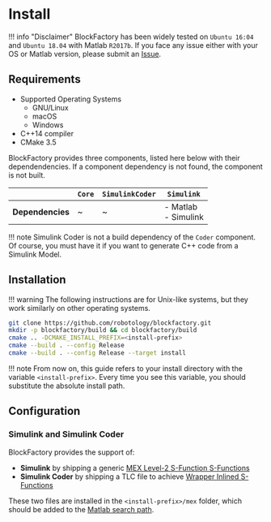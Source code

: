 # Install

!!! info "Disclaimer"
    BlockFactory has been widely tested on `Ubuntu 16:04` and `Ubuntu 18.04` with Matlab `R2017b`. If you face any issue either with your OS or Matlab version, please submit an [Issue](https://github.com/robotology/blockfactory/issues).

## Requirements

- Supported Operating Systems
	- GNU/Linux
	- macOS
	- Windows
- C++14 compiler
- CMake 3.5

BlockFactory provides three components, listed here below with their dependendencies. If a component dependency is not found, the component is not built. 

|                  | `Core` | `SimulinkCoder` | `Simulink`             |
| ---------------- | ------ | --------------- | ---------------------- |
| **Dependencies** | ~      | ~               | - Matlab<br>- Simulink |

!!! note
    Simulink Coder is not a build dependency of the `Coder` component. Of course, you must have it if you want to generate C++ code from a Simulink Model.

## Installation

!!! warning
    The following instructions are for Unix-like systems, but they work similarly on other operating systems.

```sh
git clone https://github.com/robotology/blockfactory.git
mkdir -p blockfactory/build && cd blockfactory/build
cmake .. -DCMAKE_INSTALL_PREFIX=<install-prefix>
cmake --build . --config Release
cmake --build . --config Release --target install
```

!!! note
    From now on, this guide refers to your install directory with the variable `<install-prefix>`. Every time you see this variable, you should substitute the absolute install path.

## Configuration

### Simulink and Simulink Coder

BlockFactory provides the support of:

- **Simulink** by shipping a generic [MEX Level-2 S-Function S-Functions](https://it.mathworks.com/help/simulink/sfg/what-is-an-s-function.html)
- **Simulink Coder** by shipping a TLC file to achieve [Wrapper Inlined S-Functions](https://it.mathworks.com/help/rtw/tlc/inlining-s-functions.html)

These two files are installed in the `<install-prefix>/mex` folder, which should be added to the [Matlab search path](https://it.mathworks.com/help/matlab/matlab_env/what-is-the-matlab-search-path.html).
